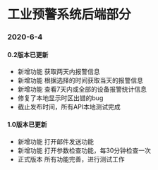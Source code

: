 # 工业预警系统后端部分
### 2020-6-4 

####  0.2版本已更新

- 新增功能 获取两天内报警信息
- 新增功能 根据选择的时间获取当天的报警信息
- 新增功能 查看7天内或全部的设备报警统计信息
- 修复了本地显示时区出错的bug
- 截止发布时间，所有API本地测试完成

#### 1.0版本已更新
- 新增功能 打开邮件发送功能
- 新增功能 打开参数检查功能，每30分钟检查一次
- 正式版本 所有功能完善，进行测试工作
